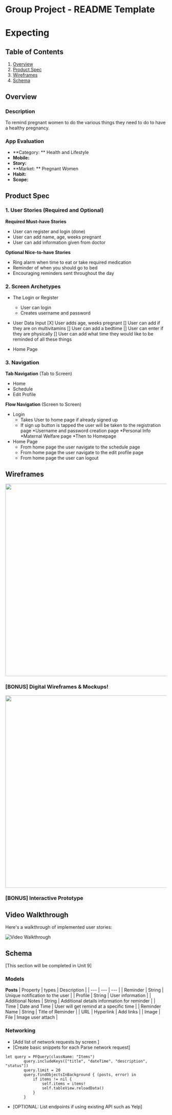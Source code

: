 
Group Project - README Template
===

# Expecting

## Table of Contents
1. [Overview](#Overview)
1. [Product Spec](#Product-Spec)
1. [Wireframes](#Wireframes)
2. [Schema](#Schema)

## Overview
### Description

To remind pregnant women to do the various things they need to do to have a healthy pregnancy.

### App Evaluation

- **Category: ** Health and Lifestyle
- **Mobile:**
- **Story:**
- **Market: ** Pregnant Women
- **Habit:**
- **Scope:**

## Product Spec

### 1. User Stories (Required and Optional)

**Required Must-have Stories**

* User can register and login (done)
* User can add name, age, weeks pregnant
* User can add information given from doctor

**Optional Nice-to-have Stories**

* Ring alarm when time to eat or take required medication
* Reminder of when you should go to bed
* Encouraging reminders sent throughout the day


### 2. Screen Archetypes

* The Login or Register
   * User can login
   * Creates username and password
   
* User Data Input
   [X] User adds age, weeks pregnant
   [] User can add if they are on multivitamins
   [] User can add a bedtime
   [] User can enter if they are physically
   [] User can add what time they would like to be reminded of all these things

* Home Page
   
### 3. Navigation

**Tab Navigation** (Tab to Screen)

* Home
* Schedule
* Edit Profile

**Flow Navigation** (Screen to Screen)

* Login
   * Takes User to home page if already signed up
   * If sign up button is tapped the user will be taken to the registration page
       *Username and password creation page
       *Personal Info
       *Maternal Welfare page
       *Then to Homepage
* Home Page
   * From home page the user navigate to the schedule page
   * From home page the user navigate to the edit profile page
   * From home page the user can logout

## Wireframes

<img src="https://i.imgur.com/41dXEGu.jpg" width=600 >

### [BONUS] Digital Wireframes & Mockups!
<img src="https://i.imgur.com/sB6dYim.jpg" width=600 >

### [BONUS] Interactive Prototype

## Video Walkthrough

Here's a walkthrough of implemented user stories:

<img src='http://g.recordit.co/OoCElfrSOo.gif' title='Video Walkthrough' width='' alt='Video Walkthrough' />

## Schema 
[This section will be completed in Unit 9]
### Models
**Posts**
| Property | types | Description |
| --- | --- | --- |
| Reminder | String | Unique notification to the user |
| Profile | String | User information |
| Additional Notes | String | Additional details information for reminder |
| Time | Date and Time | User will get remind at a specific time |
| Reminder Name | String | Title of Reminder |
| URL | Hyperlink | Add links |
| Image | File | Image user attach |
### Networking
- [Add list of network requests by screen ]
- [Create basic snippets for each Parse network request]

```
let query = PFQuery(className: "Items")
        query.includeKeys(["title", "dateTime", "description", "status"])
        query.limit = 20
        query.findObjectsInBackground { (posts, error) in
            if items != nil {
                self.items = items!
                self.tableView.reloadData()
            }
        }
```


    
- [OPTIONAL: List endpoints if using existing API such as Yelp]

